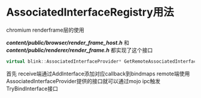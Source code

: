 # AssociatedInterfaceRegistry用法

chromium renderframe层的使用

***content/public/browser/render_frame_host.h*** 和 ***content/public/renderer/render_frame.h***
都实现了这个接口 

```cpp
virtual blink::AssociatedInterfaceProvider* GetRemoteAssociatedInterfaces() = 0; 
```

首先 receive端通过AddInterface添加对应callback到bindmaps
remote端使用AssociatedInterfaceProvider提供的接口就可以通过mojo ipc触发TryBindInterface接口


